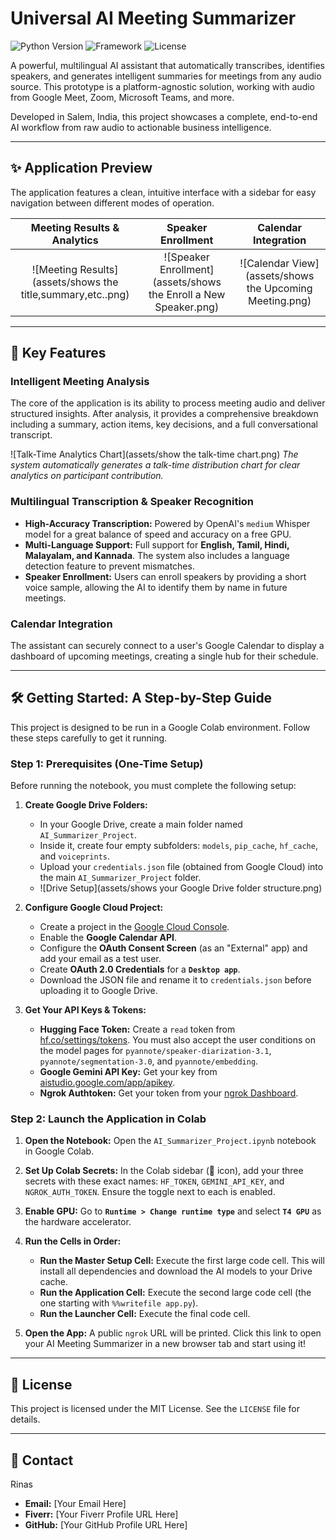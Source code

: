 # Universal AI Meeting Summarizer

![Python Version](https://img.shields.io/badge/Python-3.10+-blue.svg)
![Framework](https://img.shields.io/badge/Framework-Streamlit-red.svg)
![License](https://img.shields.io/badge/License-MIT-green.svg)

A powerful, multilingual AI assistant that automatically transcribes, identifies speakers, and generates intelligent summaries for meetings from any audio source. This prototype is a platform-agnostic solution, working with audio from Google Meet, Zoom, Microsoft Teams, and more.

Developed in Salem, India, this project showcases a complete, end-to-end AI workflow from raw audio to actionable business intelligence.

---

## ✨ Application Preview

The application features a clean, intuitive interface with a sidebar for easy navigation between different modes of operation.

| Meeting Results & Analytics | Speaker Enrollment | Calendar Integration |
| :---: | :---: | :---: |
| ![Meeting Results](assets/shows the title,summary,etc..png) | ![Speaker Enrollment](assets/shows the Enroll a New Speaker.png) | ![Calendar View](assets/shows the Upcoming Meeting.png) |

---

## 🚀 Key Features

### **Intelligent Meeting Analysis**
The core of the application is its ability to process meeting audio and deliver structured insights. After analysis, it provides a comprehensive breakdown including a summary, action items, key decisions, and a full conversational transcript.

![Talk-Time Analytics Chart](assets/show the talk-time chart.png)
*The system automatically generates a talk-time distribution chart for clear analytics on participant contribution.*

### **Multilingual Transcription & Speaker Recognition**
* **High-Accuracy Transcription:** Powered by OpenAI's `medium` Whisper model for a great balance of speed and accuracy on a free GPU.
* **Multi-Language Support:** Full support for **English, Tamil, Hindi, Malayalam, and Kannada**. The system also includes a language detection feature to prevent mismatches.
* **Speaker Enrollment:** Users can enroll speakers by providing a short voice sample, allowing the AI to identify them by name in future meetings.

### **Calendar Integration**
The assistant can securely connect to a user's Google Calendar to display a dashboard of upcoming meetings, creating a single hub for their schedule.

---

## 🛠️ Getting Started: A Step-by-Step Guide

This project is designed to be run in a Google Colab environment. Follow these steps carefully to get it running.

### **Step 1: Prerequisites (One-Time Setup)**

Before running the notebook, you must complete the following setup:

1.  **Create Google Drive Folders:**
    * In your Google Drive, create a main folder named `AI_Summarizer_Project`.
    * Inside it, create four empty subfolders: `models`, `pip_cache`, `hf_cache`, and `voiceprints`.
    * Upload your `credentials.json` file (obtained from Google Cloud) into the main `AI_Summarizer_Project` folder.
    * ![Drive Setup](assets/shows your Google Drive folder structure.png)

2.  **Configure Google Cloud Project:**
    * Create a project in the [Google Cloud Console](https://console.cloud.google.com/).
    * Enable the **Google Calendar API**.
    * Configure the **OAuth Consent Screen** (as an "External" app) and add your email as a test user.
    * Create **OAuth 2.0 Credentials** for a **`Desktop app`**.
    * Download the JSON file and rename it to `credentials.json` before uploading it to Google Drive.

3.  **Get Your API Keys & Tokens:**
    * **Hugging Face Token:** Create a `read` token from [hf.co/settings/tokens](https://hf.co/settings/tokens). You must also accept the user conditions on the model pages for `pyannote/speaker-diarization-3.1`, `pyannote/segmentation-3.0`, and `pyannote/embedding`.
    * **Google Gemini API Key:** Get your key from [aistudio.google.com/app/apikey](https://aistudio.google.com/app/apikey).
    * **Ngrok Authtoken:** Get your token from your [ngrok Dashboard](https://dashboard.ngrok.com/get-started/your-authtoken).

### **Step 2: Launch the Application in Colab**

1.  **Open the Notebook:** Open the `AI_Summarizer_Project.ipynb` notebook in Google Colab.

2.  **Set Up Colab Secrets:** In the Colab sidebar (🔑 icon), add your three secrets with these exact names: `HF_TOKEN`, `GEMINI_API_KEY`, and `NGROK_AUTH_TOKEN`. Ensure the toggle next to each is enabled.

3.  **Enable GPU:** Go to **`Runtime > Change runtime type`** and select **`T4 GPU`** as the hardware accelerator.

4.  **Run the Cells in Order:**
    * **Run the Master Setup Cell:** Execute the first large code cell. This will install all dependencies and download the AI models to your Drive cache.
    * **Run the Application Cell:** Execute the second large code cell (the one starting with `%%writefile app.py`).
    * **Run the Launcher Cell:** Execute the final code cell.

5.  **Open the App:** A public `ngrok` URL will be printed. Click this link to open your AI Meeting Summarizer in a new browser tab and start using it!

---

## 📜 License

This project is licensed under the MIT License. See the `LICENSE` file for details.

---

## 📧 Contact

Rinas
* **Email:** [Your Email Here]
* **Fiverr:** [Your Fiverr Profile URL Here]
* **GitHub:** [Your GitHub Profile URL Here]
